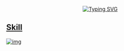 <p align="center">
    <a href="https://git.io/typing-svg"><img src="https://readme-typing-svg.demolab.com?font=Poppins&weight=700&size=33&pause=1000&color=F71111&vCenter=true&width=435&lines=!!!++Hello+World++!!!" alt="Typing SVG" />
</p>

## Skill 
![img](https://skillicons.dev/icons?i=git,github,netlify,visualstudio,vscode,postman,html,css,sass,bootstrap,tailwind,javascript,webpack,react,cs)


